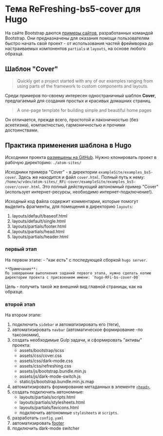 # Тема ReFreshing-bs5-cover для Hugo

На сайте Bootstrap даются [примеры сайтов](https://getbootstrap.com/docs/5.0/examples/), разработанных командой Bootstrap. Они предназначены для оказания помощи пользователям быстро начать свой проект - от использования частей фреймворка до настраиваемых компонентов `partials` и `layouts`, на основе любого образца.

## Шаблон "Cover"

> Quickly get a project started with any of our examples ranging from using parts of the framework to custom components and layouts.

Среди примеров по-своему интересен одностраничный шаблон **Cover**, предлагаемый для создания простых и красивых домашних страниц.

> A one-page template for building simple and beautiful home pages

Он отличается, прежде всего, простотой и лаконичностью (без аскетизма), компактностью, гармоничностью и прочими достоинствами.

## Практика применения шаблона в Hugo

Исходники проекта [размещены на GitHub](https://github.com/vBuresh/Hugo-RFi-bs5-cover). Нужно клонировать проект в рабочую директорию: `./atom-sites/`

Исходники примера "Cover" - в директории `exampleSite/examples_bs5-cover`. Здесь же находится и файл `cover.html`. Полный путь к нему: `/home/w/vdev/atom-sites/_RFi-cover/exampleSite/examples_bs5-cover/cover.html`. Это полный действующий автономный пример "Cover" (использует интернет-ресурсы, необходимо интернет-подключение!).

Исходный код файла содержит комментарии, которые помогут выделить фрагменты, для помещения в директорию `layouts`:

1.  layouts/default/baseof.html
2.  layouts/default/single.html
3.  layouts/partials/footer.html
4.  layouts/partials/head.html
5.  layouts/partials/header.html

### первый этап

На первом этапе: - "как есть" с последующей сборкой `hugo server`.

    **Примечание**:
    По завершении выполнения заданий первого этапа, нужно сделать копию директории проекта с присвоением имени: `hugo-RFi-bs-cover-00`

Цель - получить такой же внешний вид главной страницы, как на образце.

### второй этап

На втором этапе:

1.  подключить `sidebar` и автоматизировать его (теги),
2.  автоматизировать `navbar` (автоматическое формирование -по таксономии),
3.  создать необходимые Gulp задачи, и сформировать "активы" проекта:
    -   assets/bootstrap/scss
    -   assets/css/cover.css
    -   assets/css/dark-mode.css
    -   assets/css/refreshing.css
    -   assets/js/bootstrap.bundle.min.js
    -   assets/js/dark-mode-switch.js
    -   static/js/bootstrap.bundle.min.js.map
4.  автоматизировать формирование метаданных в элементе [`<head>`](https://developer.mozilla.org/ru/docs/Web/HTML/Element/head),
5.  создать подключить автономные:
    -   layouts/partials/scripts.html
    -   layouts/partials/stylesheets.html
    -   layouts/partials/favicons.html
    -   подключить автономные `stylesheets` и `scripts`.
6.  разработать `config.yaml`
7.  автоматизировать [footer](https://developer.mozilla.org/ru/docs/Web/HTML/Element/footer)
8.  подключить dark-mode switcher
